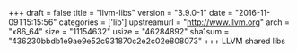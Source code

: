 +++
draft = false
title = "llvm-libs"
version = "3.9.0-1"
date = "2016-11-09T15:15:56"
categories = ['lib']
upstreamurl = "http://www.llvm.org"
arch = "x86_64"
size = "11154632"
usize = "46284892"
sha1sum = "436230bbdb1e9ae9e52c931870c2e2c02e808073"
+++
LLVM shared libs